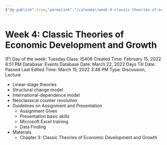 ```yaml
---
{"dg-publish":true,"permalink":"/calendar/week-4-classic-theories-of-economic-development-and-growth/"}
---
```


# Week 4: Classic Theories of Economic Development and Growth

(F) Day of the week: Tuesday
Class: IS408
Created Time: February 15, 2022 8:51 PM
Database: Events Database
Date: March 22, 2022
Days Till Date: Passed
Last Edited Time: March 15, 2022 3:48 PM
Type: Discussion, Lecture

- Linear-stage theories
- Structural change model
- International-dependence model
- Neoclassical counter revolution
- Guidelines on Assignment and Presentation
    - Assignment Given
    - Presentation basic skills
    - Microsoft Excel training
    - Data Finding
- Materials
    - Chapter 3: Classic Theories of Economic Development and Growth